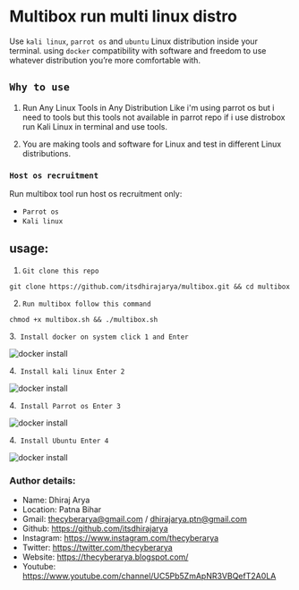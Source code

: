 # Multibox run multi linux distro

Use `kali linux`, `parrot os` and `ubuntu` Linux distribution inside your terminal. using `docker`
compatibility with software and freedom to use whatever distribution you’re more
comfortable with.

## `Why to use`
1. Run Any Linux Tools in Any Distribution Like i'm using parrot os but i need to tools but this tools not available in parrot repo if i use distrobox run Kali Linux in  terminal and use tools.

2. You are making tools and software for Linux and test in different Linux distributions.

### `Host os recruitment`
Run multibox tool run host os recruitment only:
* `Parrot os`
* `Kali linux`

## usage:

1. `Git clone this repo `
```
git clone https://github.com/itsdhirajarya/multibox.git && cd multibox
```
2. `Run multibox follow this command`
```
chmod +x multibox.sh && ./multibox.sh
```

3.` Install docker on system click 1 and Enter`

<img algin="center" width="auto" alt="docker install" src="https://github.com/itsdhirajarya/multibox/blob/main/Screenshot%20at%202022-10-03%2009-39-42.png">


4.` Install kali linux Enter 2`

<img algin="center" width="auto" alt="docker install" src="https://github.com/itsdhirajarya/multibox/blob/main/2.png">

4.` Install Parrot os Enter 3`

<img algin="center" width="auto" alt="docker install" src="https://github.com/itsdhirajarya/multibox/blob/main/3.png">

4.` Install Ubuntu Enter 4`

<img algin="center" width="auto" alt="docker install" src="https://github.com/itsdhirajarya/multibox/blob/main/5.png">


### Author details:


 * Name: Dhiraj Arya
 * Location: Patna Bihar
 * Gmail: thecyberarya@gmail.com / dhirajarya.ptn@gmail.com
 * Github: https://github.com/itsdhirajarya
 * Instagram: https://www.instagram.com/thecyberarya
 * Twitter: https://twitter.com/thecyberarya
 * Website: https://thecyberarya.blogspot.com/
 * Youtube: https://www.youtube.com/channel/UC5Pb5ZmApNR3VBQefT2A0LA
